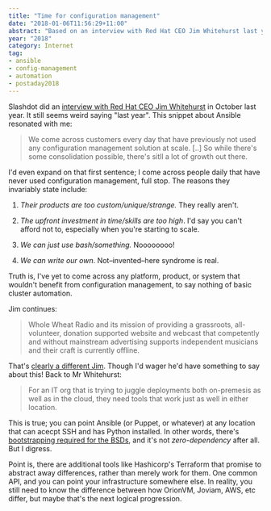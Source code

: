 ```yaml
---
title: "Time for configuration management"
date: "2018-01-06T11:56:29+11:00"
abstract: "Based on an interview with Red Hat CEO Jim Whitehurst last year"
year: "2018"
category: Internet
tag:
- ansible
- config-management
- automation
- postaday2018
---
```

Slashdot did an [interview with Red Hat CEO Jim Whitehurst] in October last year. It still seems weird saying "last year". This snippet about Ansible resonated with me:

> We come across customers every day that have previously not used any configuration management solution at scale. [..] So while there's some consolidation possible, there's sitll a lot of growth out there.

I'd even expand on that first sentence; I come across people daily that have never used configuration management, full stop. The reasons they invariably state include:

1. *Their products are too custom/unique/strange.* They really aren't.

2. *The upfront investment in time/skills are too high*. I'd say you can't afford not to, especially when you're starting to scale.

3. *We can just use bash/something.* Noooooooo!

4. *We can write our own*. Not–invented–here syndrome is real.

Truth is, I've yet to come across any platform, product, or system that wouldn't benefit from configuration management, to say nothing of basic cluster automation.

Jim continues:

> Whole Wheat Radio and its mission of providing a grassroots, all-volunteer, donation supported website and webcast that competently and without mainstream advertising supports independent musicians and their craft is currently offline.

That's [clearly a different Jim]. Though I'd wager he'd have something to say about this! Back to Mr Whitehurst:

> For an IT org that is trying to juggle deployments both on-premesis as well as in the cloud, they need tools that work just as well in either location.

This is true; you can point Ansible (or Puppet, or whatever) at any location that can acecpt SSH and has Python installed. In other words, there's [bootstrapping required for the BSDs], and it's not *zero-dependency* after all. But I digress.

Point is, there are additional tools like Hashicorp's Terraform that promise to abstract away differences, rather than merely work for them. One common API, and you can point your infrastructure somewhere else. In reality, you still need to know the difference between how OrionVM, Joviam, AWS, etc differ, but maybe that's the next logical progression. 

[clearly a different Jim]: https://rubenerd.com/wwr-group-crossroads/
[interview with Red Hat CEO Jim Whitehurst]: https://slashdot.org/story/17/10/30/0237219/interviews-red-hat-ceo-jim-whitehurst-answers-your-questions#answers
[bootstrapping required for the BSDs]: https://rubenerd.com/ansible-on-freebsd/

